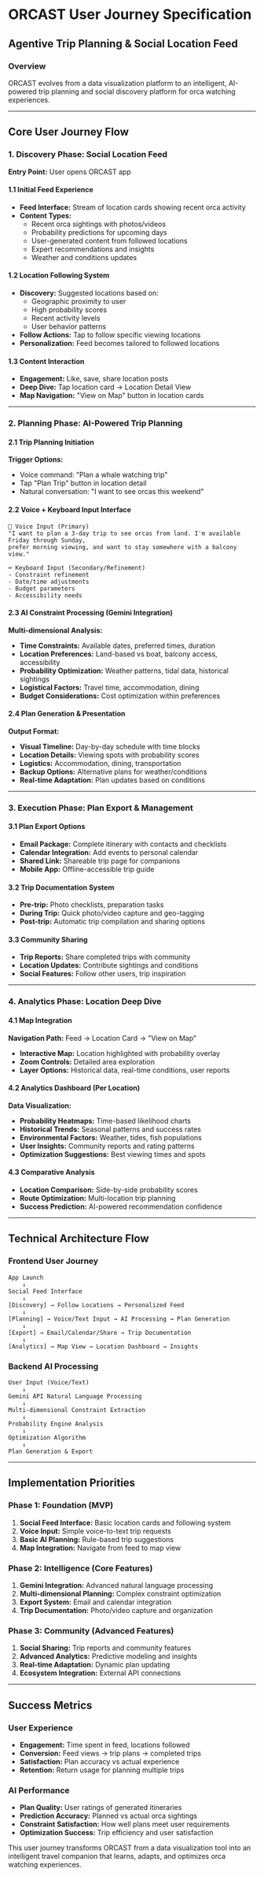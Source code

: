 # ORCAST User Journey Specification
## Agentive Trip Planning & Social Location Feed

### Overview
ORCAST evolves from a data visualization platform to an intelligent, AI-powered trip planning and social discovery platform for orca watching experiences.

---

## Core User Journey Flow

### 1. Discovery Phase: Social Location Feed
**Entry Point:** User opens ORCAST app

#### 1.1 Initial Feed Experience
- **Feed Interface:** Stream of location cards showing recent orca activity
- **Content Types:**
  - Recent orca sightings with photos/videos
  - Probability predictions for upcoming days
  - User-generated content from followed locations
  - Expert recommendations and insights
  - Weather and conditions updates

#### 1.2 Location Following System
- **Discovery:** Suggested locations based on:
  - Geographic proximity to user
  - High probability scores
  - Recent activity levels
  - User behavior patterns
- **Follow Actions:** Tap to follow specific viewing locations
- **Personalization:** Feed becomes tailored to followed locations

#### 1.3 Content Interaction
- **Engagement:** Like, save, share location posts
- **Deep Dive:** Tap location card → Location Detail View
- **Map Navigation:** "View on Map" button in location cards

---

### 2. Planning Phase: AI-Powered Trip Planning

#### 2.1 Trip Planning Initiation
**Trigger Options:**
- Voice command: "Plan a whale watching trip"
- Tap "Plan Trip" button in location detail
- Natural conversation: "I want to see orcas this weekend"

#### 2.2 Voice + Keyboard Input Interface
```
🎤 Voice Input (Primary)
"I want to plan a 3-day trip to see orcas from land. I'm available Friday through Sunday, 
prefer morning viewing, and want to stay somewhere with a balcony view."

⌨️ Keyboard Input (Secondary/Refinement)
- Constraint refinement
- Date/time adjustments
- Budget parameters
- Accessibility needs
```

#### 2.3 AI Constraint Processing (Gemini Integration)
**Multi-dimensional Analysis:**
- **Time Constraints:** Available dates, preferred times, duration
- **Location Preferences:** Land-based vs boat, balcony access, accessibility
- **Probability Optimization:** Weather patterns, tidal data, historical sightings
- **Logistical Factors:** Travel time, accommodation, dining
- **Budget Considerations:** Cost optimization within preferences

#### 2.4 Plan Generation & Presentation
**Output Format:**
- **Visual Timeline:** Day-by-day schedule with time blocks
- **Location Details:** Viewing spots with probability scores
- **Logistics:** Accommodation, dining, transportation
- **Backup Options:** Alternative plans for weather/conditions
- **Real-time Adaptation:** Plan updates based on conditions

---

### 3. Execution Phase: Plan Export & Management

#### 3.1 Plan Export Options
- **Email Package:** Complete itinerary with contacts and checklists
- **Calendar Integration:** Add events to personal calendar
- **Shared Link:** Shareable trip page for companions
- **Mobile App:** Offline-accessible trip guide

#### 3.2 Trip Documentation System
- **Pre-trip:** Photo checklists, preparation tasks
- **During Trip:** Quick photo/video capture and geo-tagging
- **Post-trip:** Automatic trip compilation and sharing options

#### 3.3 Community Sharing
- **Trip Reports:** Share completed trips with community
- **Location Updates:** Contribute sightings and conditions
- **Social Features:** Follow other users, trip inspiration

---

### 4. Analytics Phase: Location Deep Dive

#### 4.1 Map Integration
**Navigation Path:** Feed → Location Card → "View on Map"
- **Interactive Map:** Location highlighted with probability overlay
- **Zoom Controls:** Detailed area exploration
- **Layer Options:** Historical data, real-time conditions, user reports

#### 4.2 Analytics Dashboard (Per Location)
**Data Visualization:**
- **Probability Heatmaps:** Time-based likelihood charts
- **Historical Trends:** Seasonal patterns and success rates
- **Environmental Factors:** Weather, tides, fish populations
- **User Insights:** Community reports and rating patterns
- **Optimization Suggestions:** Best viewing times and spots

#### 4.3 Comparative Analysis
- **Location Comparison:** Side-by-side probability scores
- **Route Optimization:** Multi-location trip planning
- **Success Prediction:** AI-powered recommendation confidence

---

## Technical Architecture Flow

### Frontend User Journey
```
App Launch
    ↓
Social Feed Interface
    ↓
[Discovery] → Follow Locations → Personalized Feed
    ↓
[Planning] → Voice/Text Input → AI Processing → Plan Generation
    ↓
[Export] → Email/Calendar/Share → Trip Documentation
    ↓
[Analytics] → Map View → Location Dashboard → Insights
```

### Backend AI Processing
```
User Input (Voice/Text)
    ↓
Gemini API Natural Language Processing
    ↓
Multi-dimensional Constraint Extraction
    ↓
Probability Engine Analysis
    ↓
Optimization Algorithm
    ↓
Plan Generation & Export
```

---

## Implementation Priorities

### Phase 1: Foundation (MVP)
1. **Social Feed Interface:** Basic location cards and following system
2. **Voice Input:** Simple voice-to-text trip requests
3. **Basic AI Planning:** Rule-based trip suggestions
4. **Map Integration:** Navigate from feed to map view

### Phase 2: Intelligence (Core Features)
1. **Gemini Integration:** Advanced natural language processing
2. **Multi-dimensional Planning:** Complex constraint optimization
3. **Export System:** Email and calendar integration
4. **Trip Documentation:** Photo/video capture and organization

### Phase 3: Community (Advanced Features)
1. **Social Sharing:** Trip reports and community features
2. **Advanced Analytics:** Predictive modeling and insights
3. **Real-time Adaptation:** Dynamic plan updating
4. **Ecosystem Integration:** External API connections

---

## Success Metrics

### User Experience
- **Engagement:** Time spent in feed, locations followed
- **Conversion:** Feed views → trip plans → completed trips
- **Satisfaction:** Plan accuracy vs actual experience
- **Retention:** Return usage for planning multiple trips

### AI Performance
- **Plan Quality:** User ratings of generated itineraries
- **Prediction Accuracy:** Planned vs actual orca sightings
- **Constraint Satisfaction:** How well plans meet user requirements
- **Optimization Success:** Trip efficiency and user satisfaction

This user journey transforms ORCAST from a data visualization tool into an intelligent travel companion that learns, adapts, and optimizes orca watching experiences. 